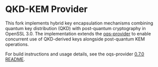 # QKD-KEM Provider

This fork implements hybrid key encapsulation mechanisms combining quantum key distribution (QKD) with post-quantum cryptography in OpenSSL 3.0. The implementation extends the [oqs-provider](https://github.com/open-quantum-safe/oqs-provider) to enable concurrent use of QKD-derived keys alongside post-quantum KEM operations.

For build instructions and usage details, see the oqs-provider [0.7.0 README](https://github.com/open-quantum-safe/oqs-provider/blob/0.7.0/README.md).